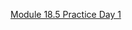 [Module 18.5 Practice Day 1](https://docs.google.com/document/d/1sQFX--wDTK6DpdzJf2MDH5ovFdvSpnEtM4S0-yB98ug/edit)
